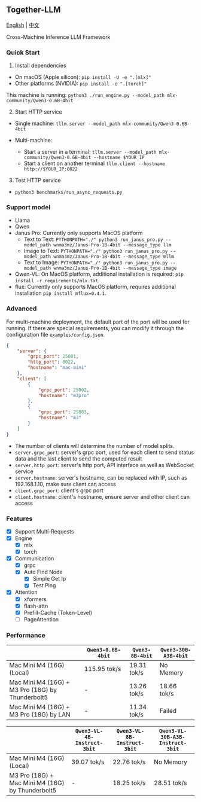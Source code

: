 ## Together-LLM

[English](README_EN.md) | [中文](README.md) 

Cross-Machine Inference LLM Framework

### Quick Start

1. Install dependencies

- On macOS (Apple silicon): `pip install -U -e ".[mlx]"`
- Other platforms (NVIDIA): `pip install -e ".[torch]"`

This machine is running: `python3 ./run_engine.py --model_path mlx-community/Qwen3-0.6B-4bit`

2. Start HTTP service

- Single machine: `tllm.server --model_path mlx-community/Qwen3-0.6B-4bit`

- Multi-machine:
  - Start a server in a terminal: `tllm.server --model_path mlx-community/Qwen3-0.6B-4bit --hostname $YOUR_IP`
  - Start a client on another terminal `tllm.client --hostname http://$YOUR_IP:8022`

3. Test HTTP service

- `python3 benchmarks/run_async_requests.py`

### Support model

- Llama
- Qwen
- Janus Pro: Currently only supports MacOS platform
  - Text to Text: `PYTHONPATH="./" python3 run_janus_pro.py --model_path wnma3mz/Janus-Pro-1B-4bit --message_type llm`
  - Image to Text: `PYTHONPATH="./" python3 run_janus_pro.py --model_path wnma3mz/Janus-Pro-1B-4bit --message_type mllm`
  - Text to Image: `PYTHONPATH="./" python3 run_janus_pro.py --model_path wnma3mz/Janus-Pro-1B-4bit --message_type image`
- Qwen-VL: On MacOS platform, additional installation is required: `pip install -r requirements/mlx.txt`.
- flux: Currently only supports MacOS platform, requires additional installation `pip install mflux=0.4.1`.

### Advanced

For multi-machine deployment, the default part of the port will be used for running. If there are special requirements, you can modify it through the configuration file `examples/config.json`.

```json
{
    "server": {
        "grpc_port": 25001,
        "http_port": 8022,
        "hostname": "mac-mini"
    },
    "client": [
        {
            "grpc_port": 25002,
            "hostname": "m3pro"
        },
        {
            "grpc_port": 25003,
            "hostname": "m3"
        }
    ]
}
```

- The number of clients will determine the number of model splits.
- `server.grpc_port`: server's grpc port, used for each client to send status data and the last client to send the computed result
- `server.http_port`: server's http port, API interface as well as WebSocket service
- `server.hostname`: server's hostname, can be replaced with IP, such as 192.168.1.10, make sure client can access
- `client.grpc_port`: client's grpc port
- `client.hostname`: client's hostname, ensure server and other client can access

### Features

- [X] Support Multi-Requests
- [X] Engine
  - [X] mlx
  - [X] torch
- [X] Communication
  - [X] grpc
  - [X] Auto Find Node
    - [X] Simple Get Ip
    - [X] Test Ping
- [X] Attention
  - [X] xformers
  - [X] flash-attn
  - [X] Prefill-Cache (Token-Level)
  - [ ] PageAttention

### Performance

|                                                  | `Qwen3-0.6B-4bit` | `Qwen3-8B-4bit` | `Qwen3-30B-A3B-4bit` |
| ------------------------------------------------ | ----------------- | --------------- | -------------------- |
| Mac Mini M4 (16G) (Local)                        | 115.95 tok/s      | 19.31 tok/s     | No Memory            |
| Mac Mini M4 (16G) + M3 Pro (18G) by Thunderbolt5 | -                 | 13.26 tok/s     | 18.66 tok/s          |
| Mac Mini M4 (16G) + M3 Pro (18G) by LAN          | -                 | 11.34 tok/s     | Failed               |


|                                                  | `Qwen3-VL-4B-Instruct-3bit` | `Qwen3-VL-8B-Instruct-3bit` | `Qwen3-VL-30B-A3B-Instruct-3bit` |
| ------------------------------------------------ | --------------------------- | --------------------------- | -------------------------------- |
| Mac Mini M4 (16G) (Local)                        | 39.07 tok/s                 | 22.76 tok/s                 | No Memory                        |
| M3 Pro (18G) + Mac Mini M4 (16G) by Thunderbolt5 | -                           | 18.25 tok/s                 | 28.51 tok/s                      |

